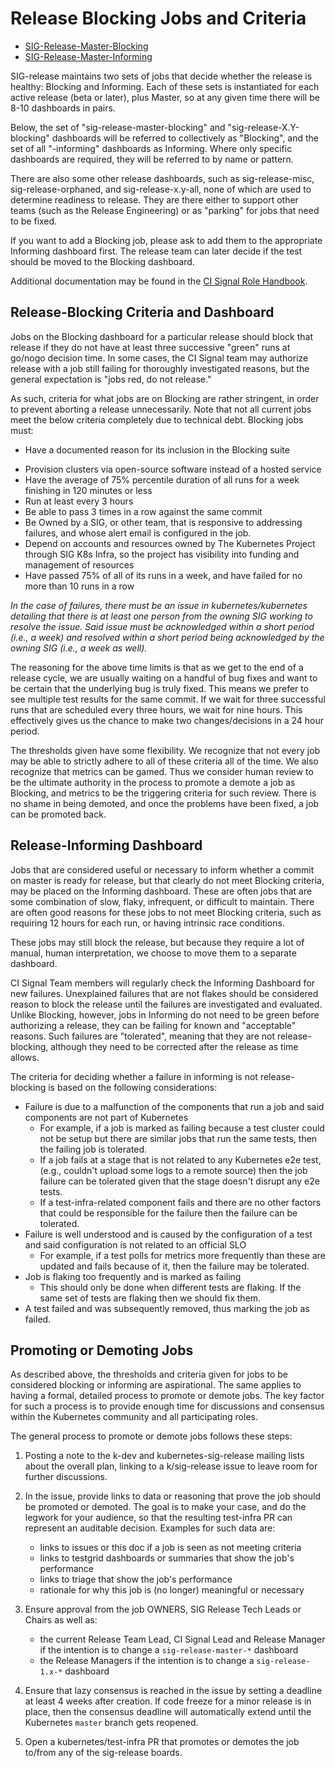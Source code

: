 # Release Blocking Jobs and Criteria

* [SIG-Release-Master-Blocking](https://testgrid.k8s.io/sig-release-master-blocking)
* [SIG-Release-Master-Informing](https://testgrid.k8s.io/sig-release-master-informing)

SIG-release maintains two sets of jobs that decide whether the release is
healthy: Blocking and Informing.  Each of these sets is instantiated for each
active release (beta or later), plus Master, so at any given time there will
be 8-10 dashboards in pairs.

Below, the set of "sig-release-master-blocking" and "sig-release-X.Y-blocking"
dashboards will be referred to collectively as "Blocking", and the set of all
"-informing" dashboards as Informing.  Where only specific dashboards are
required, they will be referred to by name or pattern.

There are also some other release dashboards, such as sig-release-misc,
sig-release-orphaned, and sig-release-x.y-all, none of which are used to
determine readiness to release.  They are there either to support other
teams (such as the Release Engineering) or as "parking" for jobs that need to
be fixed.

If you want to add a Blocking job, please ask to add them to the appropriate
Informing dashboard first. The release team can later decide if the test should
be moved to the Blocking dashboard.

Additional documentation may be found in the [CI Signal Role Handbook](./release-team/role-handbooks/ci-signal/README.md).

## Release-Blocking Criteria and Dashboard

Jobs on the Blocking dashboard for a particular release should block that
release if they do not have at least three successive "green" runs at go/nogo
decision time.  In some cases, the CI Signal team may authorize release with a
job still failing for thoroughly investigated reasons, but the general
expectation is "jobs red, do not release."

As such, criteria for what jobs are on Blocking are rather stringent, in order
to prevent aborting a release unnecessarily.  Note that not all current jobs
meet the below criteria completely due to technical debt.  Blocking jobs must:

- Have a documented reason for its inclusion in the Blocking suite
<!-- TODO(spiffxp, jberkus):
  - need to determine by policy where such documentation would exist
  - this will probably be tied to the process of adding new jobs
-->
- Provision clusters via open-source software instead of a hosted service
- Have the average of 75% percentile duration of all runs for a week finishing in 120 minutes or less
- Run at least every 3 hours
- Be able to pass 3 times in a row against the same commit
- Be Owned by a SIG, or other team, that is responsive to addressing failures, and whose alert email is configured in the job.
- Depend on accounts and resources owned by The Kubernetes Project through SIG K8s Infra, so the project has visibility into funding and management of resources
- Have passed 75% of all of its runs in a week, and have failed for no more than 10 runs in a row

*In the case of failures, there must be an issue in kubernetes/kubernetes
detailing that there is at least one person from the owning SIG working to
resolve the issue. Said issue must be acknowledged within a short period
(i.e., a week) and resolved within a short period being acknowledged by the
owning SIG (i.e., a week as well).*

The reasoning for the above time limits is that as we get to the end of a release cycle,
we are usually waiting on a handful of bug fixes and want to be certain that
the underlying bug is truly fixed. This means we prefer to see multiple test
results for the same commit. If we wait for three successful runs that are
scheduled every three hours, we wait for nine hours.  This effectively gives
us the chance to make two changes/decisions in a 24 hour period.

The thresholds given have some flexibility. We recognize that not every job may be
able to strictly adhere to all of these criteria all of the time.  We also
recognize that metrics can be gamed. Thus we consider human review to be the
ultimate authority in the process to promote a demote a job as
Blocking, and metrics to be the triggering criteria for such review.
There is no shame in being demoted, and once the problems have been fixed, a
job can be promoted back.

## Release-Informing Dashboard



Jobs that are considered useful or necessary to inform whether a commit on
master is ready for release, but that clearly do not meet Blocking
criteria, may be placed on the Informing dashboard. These
are often jobs that are some combination of slow, flaky, infrequent, or
difficult to maintain.  There are often good reasons for these jobs to not meet
Blocking criteria, such as requiring 12 hours for each run, or having
intrinsic race conditions.

These jobs may still block the release, but because they require a lot of
manual, human interpretation, we choose to move them to a separate dashboard.

CI Signal Team members will regularly check the Informing Dashboard for new
failures.  Unexplained failures that are not flakes should be considered reason
to block the release until the failures are investigated and evaluated.
Unlike Blocking, however, jobs in Informing do not need to be green before
authorizing a release, they can be failing for known and "acceptable" reasons.
Such failures are "tolerated", meaning that they are not release-blocking, although
they need to be corrected after the release as time allows.

The criteria for deciding whether a failure in informing is not release-blocking is
based on the following considerations:

* Failure is due to a malfunction of the components that run a job and said
  components are not part of Kubernetes
  * For example, if a job is marked as failing because a test cluster could not be setup
    but there are similar jobs that run the same tests, then the failing job
    is tolerated.
  * If a job fails at a stage that is not related to any Kubernetes e2e test,
    (e.g., couldn't upload some logs to a remote source) then the job failure can be
    tolerated given that the stage doesn't disrupt any e2e tests.
  * If a test-infra-related component fails and there are no other factors
    that could be responsible for the failure then the failure can be tolerated.
* Failure is well understood and is caused by the configuration of a test and said
  configuration is not related to an official SLO
  * For example, if a test polls for metrics more frequently than these are
    updated and fails because of it, then the failure may be tolerated.
* Job is flaking too frequently and is marked as failing
  * This should only be done when different tests are flaking. If the same set
    of tests are flaking then we should fix them.
* A test failed and was subsequently removed, thus marking the job as failed.

## Promoting or Demoting Jobs

As described above, the thresholds and criteria given for jobs to be considered
blocking or informing are aspirational. The same applies to having a formal,
detailed process to promote or demote jobs. The key factor for such a process is
to provide enough time for discussions and consensus within the Kubernetes
community and all participating roles.

The general process to promote or demote jobs follows these steps:

1. Posting a note to the k-dev and kubernetes-sig-release mailing lists about
   the overall plan, linking to a k/sig-release issue to leave room for
   further discussions.

1. In the issue, provide links to data or reasoning that prove the job should be
   promoted or demoted. The goal is to make your case, and do the legwork for
   your audience, so that the resulting test-infra PR can represent an auditable
   decision. Examples for such data are:

   - links to issues or this doc if a job is seen as not meeting criteria
   - links to testgrid dashboards or summaries that show the job's performance
   - links to triage that show the job's performance
   - rationale for why this job is (no longer) meaningful or necessary

1. Ensure approval from the job OWNERS, SIG Release Tech Leads or Chairs as well
   as:

   - the current Release Team Lead, CI Signal Lead and Release Manager if the
     intention is to change a `sig-release-master-*` dashboard
   - the Release Managers if the intention is to change a `sig-release-1.x-*`
     dashboard

1. Ensure that lazy consensus is reached in the issue by setting a deadline at
   least 4 weeks after creation. If code freeze for a minor release is in place,
   then the consensus deadline will automatically extend until the Kubernetes
   `master` branch gets reopened.

1. Open a kubernetes/test-infra PR that promotes or demotes the job to/from any
   of the sig-release boards.

